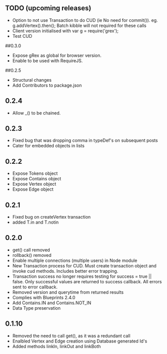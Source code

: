 ## TODO (upcoming releases)
- Option to not use Transaction to do CUD (ie No need for commit()). eg. g.addVertex().then(); Batch kibble will not required for these calls
- Client version initialised with var g = require('grex');
- Test CUD

##0.3.0
- Expose gRex as global for browser version.
- Enable to be used with RequireJS.

##0.2.5
- Structural changes
- Add Contributors to package.json

## 0.2.4
- Allow _() to be chained.

## 0.2.3
- Fixed bug that was dropping comma in typeDef's on subsequent posts
- Cater for embedded objects in lists

## 0.2.2
- Expose Tokens object
- Expose Contains object
- Expose Vertex object
- Expose Edge object

## 0.2.1
- Fixed bug on createVertex transaction
- added T.in and T.notin
 
## 0.2.0

 - get() call removed
 - rollback() removed
 - Enable multiple connections (multiple users) in Node module
 - New Transaction process for CUD. Must create transaction object and invoke cud methods. Includes better error trapping.
 - Transaction success no longer requires testing for success = true || false. Only successful values are returned to success callback. All errors sent to error callback.
 - Removed version and querytime from returned results
 - Complies with Blueprints 2.4.0
 - Add Contains.IN and Contains.NOT_IN
 - Data Type preservation

## 0.1.10

 - Removed the need to call get(), as it was a redundant call
 - Enalbled Vertex and Edge creation using Database generated Id's
 - Added methods linkIn, linkOut and linkBoth

